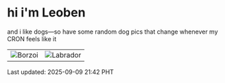 # hi i'm Leoben

and i like dogs—so have some random dog pics that change whenever my CRON feels like it

|  |  |
|--------|----------|
| ![Borzoi](https://random-dog-vercel.vercel.app/api/random-borzoi?v=1757425361) | ![Labrador](https://random-dog-vercel.vercel.app/api/random-labrador?v=1757425361) |

Last updated: 2025-09-09 21:42 PHT
